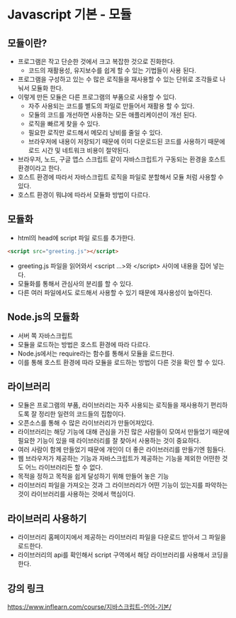 # Javascript 기본 - 모듈

## 모듈이란?
- 프로그램은 작고 단순한 것에서 크고 복잡한 것으로 진화한다.
    - 코드의 재활용성, 유지보수를 쉽게 할 수 있는 기법들이 사용 된다.
- 프로그램을 구성하고 있는 수 많은 로직들을 재사용할 수 있는 단위로 조각들로 나눠서 모듈화 한다.
- 이렇게 만든 모듈은 다른 프로그램의 부품으로 사용할 수 있다.
    - 자주 사용되는 코드를 별도의 파일로 만들어서 재활용 할 수 있다.
    - 모듈의 코드를 개선하면 사용하는 모든 애플리케이션이 개선 된다.
    - 로직을 빠르게 찾을 수 있다.
    - 필요한 로직만 로드해서 메모리 낭비를 줄일 수 있다.
    - 브라우저에 내용이 저장되기 때문에 이미 다운로드된 코드를 사용하기 때문에 로드 시간 및 네트워크 비용이 절약된다.
- 브라우저, 노드, 구글 앱스 스크립트 같이 자바스크립트가 구동되는 환경을 호스트 환경이라고 한다.
- 호스트 환경에 따라서 자바스크립트 로직을 파일로 분할해서 모듈 처럼 사용할 수 있다.
- 호스트 환경이 뭐냐에 따라서 모듈화 방법이 다르다.

## 모듈화
- html의 head에 script 파일 로드를 추가한다.

```html
<script src="greeting.js"></script>
```

- greeting.js 파일을 읽어와서 <script ...>와 <\/script> 사이에 내용을 집어 넣는다.
- 모듈화를 통해서 관심사의 분리를 할 수 있다.
- 다른 여러 파일에서도 로드해서 사용할 수 있기 때문에 재사용성이 높아진다.

## Node.js의 모듈화
- 서버 쪽 자바스크립트
- 모듈을 로드하는 방법은 호스트 환경에 따라 다르다.
- Node.js에서는 require라는 함수를 통해서 모듈을 로드한다.
- 이를 통해 호스트 환경에 따라 모듈을 로드하는 방법이 다른 것을 확인 할 수 있다.

## 라이브러리
- 모듈은 프로그램의 부품, 라이브러리는 자주 사용되는 로직들을 재사용하기 편리하도록 잘 정리한 일련의 코드들의 집합이다.
- 오픈소스를 통해 수 많은 라이브러리가 만들어져있다.
- 라이브러리는 해당 기능에 대해 관심을 가진 많은 사람들이 모여서 만들었기 때문에 필요한 기능이 있을 때
라이브러리를 잘 찾아서 사용하는 것이 중요하다.
- 여러 사람이 함께 만들었기 때문에 개인이 더 좋은 라이브러리를 만들기엔 힘들다.
- 웹 브라우저가 제공하는 기능과 자바스크립트가 제공하는 기능을 제외한 어떤한 것도 어느 라이브러리든 할 수 없다.
- 목적을 정하고 목적을 쉽게 달성하기 위해 만들어 놓은 기능
- 라이브러리 파일을 가져오는 것과 그 라이브러리가 어떤 기능이 있는지를 파악하는 것이 라이브러리를 사용하는 것에서 핵심이다.

## 라이브러리 사용하기
- 라이브러리 홈페이지에서 제공하는 라이브러리 파일을 다운로드 받아서 그 파일을 로드한다.
- 라이브러리의 api를 확인해서 script 구역에서 해당 라이브러리를 사용해서 코딩을 한다.

## 강의 링크
https://www.inflearn.com/course/지바스크립트-언어-기본/